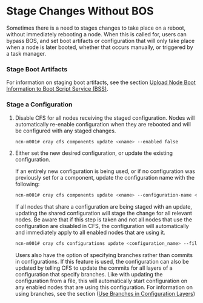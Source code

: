 # Stage Changes Without BOS

Sometimes there is a need to stages changes to take place on a reboot, without immediately rebooting a node. When this is called for, users can bypass BOS, and set boot artifacts or configuration that will only take place when a node is later booted, whether that occurs manually, or triggered by a task manager.

### Stage Boot Artifacts

For information on staging boot artifacts, see the section [Upload Node Boot Information to Boot Script Service (BSS)](Upload_Node_Boot_Information_to_Boot_Script_Service_BSS.md).

### Stage a Configuration

1. Disable CFS for all nodes receiving the staged configuration. Nodes will automatically re-enable configuration when they are rebooted and will be configured with any staged changes.

    ```bash
    ncn-m001# cray cfs components update <xname> --enabled false
    ```

1. Either set the new desired configuration, or update the existing configuration.

    If an entirely new configuration is being used, or if no configuration was previously set for a component, update the configuration name with the following:

    ```bash
    ncn-m001# cray cfs components update <xname> --configuration-name <configuration_name>
    ```

    If all nodes that share a configuration are being staged with an update, updating the shared configuration will stage the change for all relevant nodes. Be aware that if this step is taken and not all nodes that use the configuration are disabled in CFS, the configuration will automatically and immediately apply to all enabled nodes that are using it.

    ```bash
    ncn-m001# cray cfs configurations update <configuration_name> --file <file_path>
    ```

    Users also have the option of specifying branches rather than commits in configurations. If this feature is used, the configuration can also be updated by telling CFS to update the commits for all layers of a configuration that specify branches. Like with updating the configuration from a file, this will automatically start configuration on any enabled nodes that are using this configuration. For information on using branches, see the section ([Use Branches in Configuration Layers](../configuration_management/Configuration_Layers.md#use-branches-in-configuration-layers))
